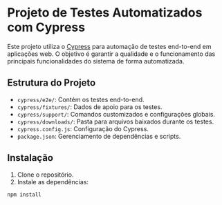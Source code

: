 # Projeto de Testes Automatizados com Cypress

Este projeto utiliza o [Cypress](https://www.cypress.io/) para automação de testes end-to-end em aplicações web. O objetivo é garantir a qualidade e o funcionamento das principais funcionalidades do sistema de forma automatizada.

## Estrutura do Projeto

- `cypress/e2e/`: Contém os testes end-to-end.
- `cypress/fixtures/`: Dados de apoio para os testes.
- `cypress/support/`: Comandos customizados e configurações globais.
- `cypress/downloads/`: Pasta para arquivos baixados durante os testes.
- `cypress.config.js`: Configuração do Cypress.
- `package.json`: Gerenciamento de dependências e scripts.

## Instalação

1. Clone o repositório.
2. Instale as dependências:

```sh
npm install
```
